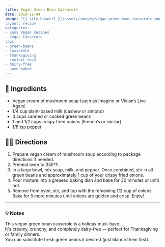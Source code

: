 ```yaml
---
title: Vegan Green Bean Casserole
date: 2018-11-04
image: "{{ site.baseurl }}/assets/images/vegan-green-bean-casserole.png
layout: recipe
categories:
- Easy Vegan Recipes
- Vegan Casserole
tags:
- green-beans
- casserole
- thanksgiving
- comfort-food
- dairy-free
- oven-baked
---
```


## 🧾 Ingredients

- Vegan cream of mushroom soup (such as Imagine or Vivian’s Live Again)
- 1/4 cup plant-based milk (cashew or almond)
- 4 cups canned or cooked green beans
- 1 and 1/2 cups crispy fried onions (French’s or similar)
- 1/8 tsp pepper

## 👩‍🍳 Directions

1. Prepare vegan cream of mushroom soup according to package directions if needed.
2. Preheat oven to 350°F.
3. In a large bowl, mix soup, milk, and pepper. Once combined, stir in all green beans and approximately 1 cup of your crispy fried onions.
4. Pour mixture into a greased baking dish and bake for 30 minutes or until hot.
5. Remove from oven, stir, and top with the remaining 1/2 cup of onions. Bake for 5 more minutes until onions are golden and crisp. Enjoy!


---

### 💡 Notes

This vegan green bean casserole is a holiday must-have.  
It's creamy, crunchy, and completely dairy-free — perfect for Thanksgiving or family dinners.  
You can substitute fresh green beans if desired (just blanch them first).
